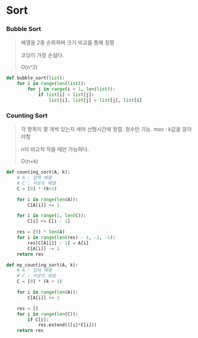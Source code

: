 # Sort

### Bubble Sort

> 배열을 2중 순회하며 크기 비교를 통해 정렬
>
> 코딩이 가장 손쉽다.
>
> O(n^2)

```python
def bubble_sort(list):
    for i in range(len(list)):
        for j in range(i + 1, len(list)):
            if list[i] > list[j]:
                list[i], list[j] = list[j], list[i]
```



### Counting Sort

> 각 항목이 몇 개씩 있는지 세어 선형시간에 정렬. 정수만 가능. max : k값을 알아야함
>
> n이 비교적 작을 때만 가능하다.
>
> O(n+k)

```python
def counting_sort(A, k):
    # A : 입력 배열
    # C : 카운트 배열
    C = [0] * (k+1)

    for i in range(len(A)):
        C[A[i]] += 1

    for i in range(1, len(C)):
        C[i] += C[i - 1]

    res = [0] * len(A)
    for i in range(len(res) - 1, -1, -1):
        res[C[A[i]] - 1] = A[i]
        C[A[i]] -= 1
    return res
```

> 

```python
def my_counting_sort(A, k):
    # A : 입력 배열
    # C : 카운트 배열
    C = [0] * (k + 1)

    for i in range(len(A)):
        C[A[i]] += 1

    res = []
    for i in range(len(C)):
        if C[i]:
            res.extend(([i]*C[i]))
    return res
```




